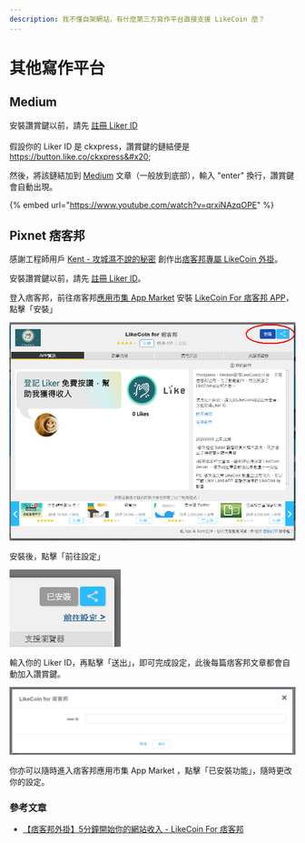 ```yaml
---
description: 我不懂自架網站，有什麼第三方寫作平台直接支援 LikeCoin 麼？
---
```


# 其他寫作平台

## Medium

安裝讚賞鍵以前，請先 [註冊 Liker ID](../../liker-id/)\
\
假設你的 Liker ID 是 ckxpress，讚賞鍵的鏈結便是 https://button.like.co/ckxpress&#x20;

然後，將該鏈結加到 [Medium](https://medium.com/) 文章（一般放到底部），輸入 "enter" 換行，讚賞鍵會自動出現。

{% embed url="https://www.youtube.com/watch?v=qrxiNAzqOPE" %}

## Pixnet 痞客邦 <a href="#pixnet" id="pixnet"></a>

感謝工程師用戶 [Kent - 攻城濕不說的秘密](https://www.facebook.com/Kent-%E6%94%BB%E5%9F%8E%E6%BF%95%E4%B8%8D%E8%AA%AA%E7%9A%84%E7%A7%98%E5%AF%86-416237552537339/) 創作出[痞客邦專屬 LikeCoin 外掛](https://appmarket.pixnet.tw/#!/addon/1331)。

安裝讚賞鍵以前，請先 [註冊 Liker ID](../../liker-id/)。

登入痞客邦，前往痞客邦[應用市集 App Market](https://appmarket.pixnet.tw/#!/addons) 安裝 [LikeCoin For 痞客邦 APP](https://appmarket.pixnet.tw/#!/addon/1331)，點擊「安裝」

![](<../../../.gitbook/assets/Pixnet 1.png>)

安裝後，點擊「前往設定」

![](<../../../.gitbook/assets/Pixnet 2.png>)

輸入你的 Liker ID，再點擊「送出」，即可完成設定，此後每篇痞客邦文章都會自動加入讚賞鍵。

![](<../../../.gitbook/assets/Pixnet 3.png>)

你亦可以隨時進入痞客邦應用市集 App Market ，點擊「已安裝功能」，隨時更改你的設定。

### 參考文章

* [【痞客邦外掛】5分鐘開始你的網站收入 - LikeCoin For 痞客邦](http://www.blog3c.net/blog/post/318696986-%E3%80%90%E7%97%9E%E5%AE%A2%E9%82%A6%E5%A4%96%E6%8E%9B%E3%80%915%E5%88%86%E9%90%98%E9%96%8B%E5%A7%8B%E4%BD%A0%E7%9A%84%E7%B6%B2%E7%AB%99%E6%94%B6%E5%85%A5---likec)
